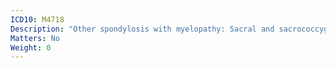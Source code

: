 ```yaml
---
ICD10: M4718
Description: "Other spondylosis with myelopathy: Sacral and sacrococcygeal region"
Matters: No
Weight: 0
---
```

